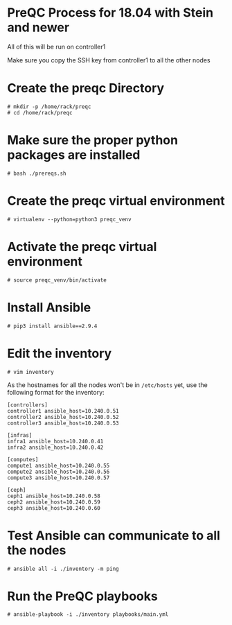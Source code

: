 # PreQC Process for 18.04 with Stein and newer

All of this will be run on controller1

Make sure you copy the SSH key from controller1 to all the other nodes

# Create the preqc Directory
```
# mkdir -p /home/rack/preqc  
# cd /home/rack/preqc
```

# Make sure the proper python packages are installed
```
# bash ./prereqs.sh
```

# Create the preqc virtual environment
```
# virtualenv --python=python3 preqc_venv
```

# Activate the preqc virtual environment
```
# source preqc_venv/bin/activate
```

# Install Ansible
```
# pip3 install ansible==2.9.4
```

# Edit the inventory
```
# vim inventory
```
As the hostnames for all the nodes won't be in `/etc/hosts` yet, use the following format for the inventory:
```
[controllers]
controller1 ansible_host=10.240.0.51
controller2 ansible_host=10.240.0.52
controller3 ansible_host=10.240.0.53

[infras]
infra1 ansible_host=10.240.0.41
infra2 ansible_host=10.240.0.42

[computes]
compute1 ansible_host=10.240.0.55
compute2 ansible_host=10.240.0.56
compute3 ansible_host=10.240.0.57

[ceph]
ceph1 ansible_host=10.240.0.58
ceph2 ansible_host=10.240.0.59
ceph3 ansible_host=10.240.0.60
```

# Test Ansible can communicate to all the nodes
```
# ansible all -i ./inventory -m ping
```

# Run the PreQC playbooks
```
# ansible-playbook -i ./inventory playbooks/main.yml
```
